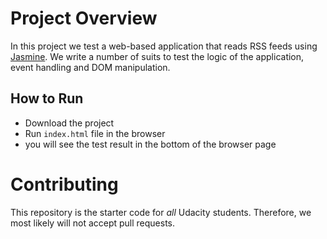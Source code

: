 # Project Overview

In this project we test a web-based application that reads RSS feeds using [Jasmine](http://jasmine.github.io/). We write a number of suits to test the logic of the application, event handling and DOM manipulation.

## How to Run

- Download the project
- Run `index.html` file in the browser
- you will see the test result in the bottom of the browser page

# Contributing

This repository is the starter code for _all_ Udacity students. Therefore, we most likely will not accept pull requests.
